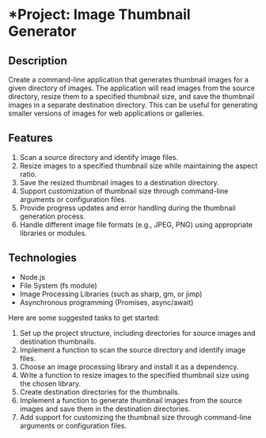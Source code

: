 # *Project: Image Thumbnail Generator

## Description

Create a command-line application that generates thumbnail images for a given directory of images.
The application will read images from the source directory, resize them to a specified thumbnail
size, and save the thumbnail images in a separate destination directory. This can be useful for
generating smaller versions of images for web applications or galleries.

## Features

1) Scan a source directory and identify image files.
2) Resize images to a specified thumbnail size while maintaining the aspect ratio.
3) Save the resized thumbnail images to a destination directory.
4) Support customization of thumbnail size through command-line arguments or configuration files.
5) Provide progress updates and error handling during the thumbnail generation process.
6) Handle different image file formats (e.g., JPEG, PNG) using appropriate libraries or modules.

## Technologies

- Node.js
- File System (fs module)
- Image Processing Libraries (such as sharp, gm, or jimp)
- Asynchronous programming (Promises, async/await)

Here are some suggested tasks to get started:

1) Set up the project structure, including directories for source images and destination thumbnails.
2) Implement a function to scan the source directory and identify image files.
3) Choose an image processing library and install it as a dependency.
4) Write a function to resize images to the specified thumbnail size using the chosen library.
5) Create destination directories for the thumbnails.
6) Implement a function to generate thumbnail images from the source images and save them in the destination directories.
7) Add support for customizing the thumbnail size through command-line arguments or configuration files.
